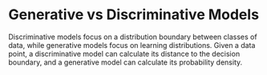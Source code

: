 # Generative vs Discriminative Models

Discriminative models focus on a distribution boundary between classes of data, while generative models focus on learning distributions. Given a data point, a discriminative model can calculate its distance to the decision boundary, and a generative model can calculate its probability density.